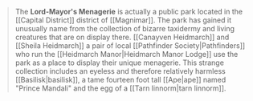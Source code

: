 > The **Lord-Mayor's Menagerie** is actually a public park located in the [[Capital District]] district of [[Magnimar]]. The park has gained it unusually name from the collection of bizarre taxidermy and living creatures that are on display there. [[Canayven Heidmarch]] and [[Sheila Heidmarch]] a pair of local [[Pathfinder Society|Pathfinders]] who run the [[Heidmarch Manor|Heidmarch Manor Lodge]] use the park as a place to display their unique menagerie. This strange collection includes an eyeless and therefore relatively harmless [[Basilisk|basilisk]], a tame fourteen foot tall [[Ape|ape]] named "Prince Mandali" and the egg of a [[Tarn linnorm|tarn linnorm]].








